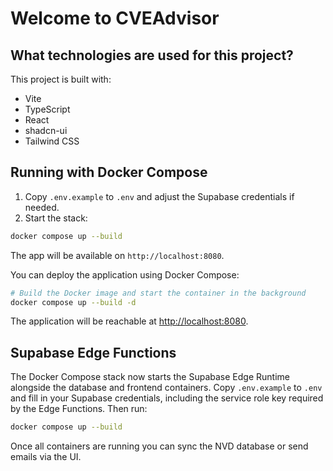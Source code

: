 # Welcome to CVEAdvisor

## What technologies are used for this project?

This project is built with:

- Vite
- TypeScript
- React
- shadcn-ui
- Tailwind CSS

## Running with Docker Compose

1. Copy `.env.example` to `.env` and adjust the Supabase credentials if needed.
2. Start the stack:

```sh
docker compose up --build
```

The app will be available on `http://localhost:8080`.

You can deploy the application using Docker Compose:

```sh
# Build the Docker image and start the container in the background
docker compose up --build -d
```

The application will be reachable at [http://localhost:8080](http://localhost:8080).

## Supabase Edge Functions

The Docker Compose stack now starts the Supabase Edge Runtime alongside the
database and frontend containers. Copy `.env.example` to `.env` and fill in your
Supabase credentials, including the service role key required by the Edge
Functions. Then run:

```sh
docker compose up --build
```

Once all containers are running you can sync the NVD database or send emails via
the UI.
